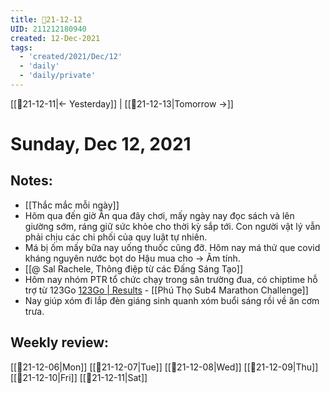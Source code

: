 ```yaml
---
title: 📝21-12-12
UID: 211212180940
created: 12-Dec-2021
tags:
  - 'created/2021/Dec/12'
  - 'daily'
  - 'daily/private'
---
```

[[📝21-12-11|<- Yesterday]] | [[📝21-12-13|Tomorrow ->]]
# Sunday, Dec 12, 2021

## Notes:
- [[Thắc mắc mỗi ngày]]
- Hôm qua đến giờ Ân qua đây chơi, mấy ngày nay đọc sách và lên giường sớm, ráng giữ sức khỏe cho thời kỳ sắp tới. Con người vật lý vẫn phải chịu các chi phối của quy luật tự nhiên.
- Má bị ốm mấy bữa nay uống thuốc cũng đỡ. Hôm nay má thử que covid kháng nguyên nước bọt do Hậu mua cho -> Âm tính. 
- [[@ Sal Rachele, Thông điệp từ các Đấng Sáng Tạo]]
- Hôm nay nhóm PTR tổ chức chạy trong sân trường đua, có chiptime hỗ trợ từ 123Go [123Go | Results](https://livescore.123go.vn/2021-ptrsub4marathonchallengev3) - [[Phú Thọ Sub4 Marathon Challenge]]
- Nay giúp xóm đi lắp đèn giáng sinh quanh xóm buổi sáng rồi về ăn cơm trưa.


## Weekly review:
[[📝21-12-06|Mon]]
[[📝21-12-07|Tue]]
[[📝21-12-08|Wed]]
[[📝21-12-09|Thu]]
[[📝21-12-10|Fri]]
[[📝21-12-11|Sat]]
